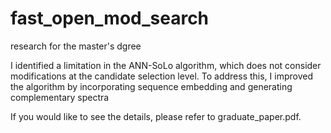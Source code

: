# fast_open_mod_search
research for the master's dgree


I identified a limitation in the ANN-SoLo algorithm, which does not consider modifications at the candidate selection level. To address this, I improved the algorithm by incorporating sequence embedding and generating complementary spectra

If you would like to see the details, please refer to graduate_paper.pdf.
